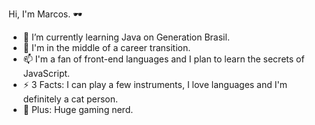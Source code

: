 Hi, I'm Marcos. 🕶️

- 🌱 I’m currently learning Java on Generation Brasil.
- 💬 I'm in the middle of a career transition.
- 📫 I'm a fan of front-end languages and I plan to learn the secrets of JavaScript.
- ⚡ 3 Facts: I can play a few instruments, I love languages and I'm definitely a cat person.
- 👾 Plus: Huge gaming nerd.
